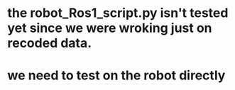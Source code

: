 # the robot_Ros1_script.py isn't tested yet since we were wroking just on recoded data.

# we need to test on the robot directly
